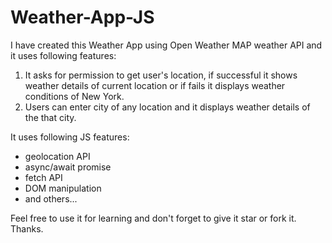 # Weather-App-JS

I have created this Weather App using Open Weather MAP weather API and it uses following features:

1. It asks for permission to get user's location, if successful it shows weather details of current location or if fails it displays weather conditions of New York.
2. Users can enter city of any location and it displays weather details of the that city.

It uses following JS features:
- geolocation API
- async/await promise
- fetch API
- DOM manipulation
- and others...

Feel free to use it for learning and don't forget to give it star or fork it. Thanks.
